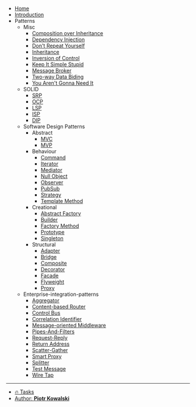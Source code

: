 <!-- markdownlint-disable MD041 -->

* [Home](README.md)
* [Introduction](chapters/@home.md)
* Patterns
    + Misc
        - [Composition over Inheritance](chapters/patterns/misc/composition-over-inheritance.md)
        - [Dependency Injection](chapters/patterns/misc/dependency-injection.md)
        - [Don't Repeat Yourself](chapters/patterns/misc/dont-repeat-yourself.md)
        - [Inheritance](chapters/patterns/misc/inheritance.md)
        - [Inversion of Control](chapters/patterns/misc/inversion-of-control.md)
        - [Keep It Simple Stupid](chapters/patterns/misc/keep-it-simple-stupid.md)
        - [Message Broker](chapters/patterns/misc/message-broker.md)
        - [Two-way Data Biding](chapters/patterns/misc/two-way-data-binding.md)
        - [You Aren't Gonna Need It](chapters/patterns/misc/you-arent-gonna-need-it.md)
    + SOLID
        - [SRP](chapters/patterns/solid/single-responsibility-principle.md)
        - [OCP](chapters/patterns/solid/open–closed-principle.md)
        - [LSP](chapters/patterns/solid/liskov-substitution-principle.md)
        - [ISP](chapters/patterns/solid/interface-segregation-principle.md)
        - [DIP](chapters/patterns/solid/dependency-inversion-principle.md)
    + Software Design Patterns
        - Abstract
            * [MVC](chapters/patterns/sdp/sdpa/mvc.md)
            * [MVP](chapters/patterns/sdp/sdpa/mvp.md)
        - Behaviour
            * [Command](chapters/patterns/sdp/sdpb/command.md)
            * [Iterator](chapters/patterns/sdp/sdpb/iterator.md)
            * [Mediator](chapters/patterns/sdp/sdpb/mediator.md)
            * [Null Object](chapters/patterns/sdp/sdpb/null-object.md)
            * [Observer](chapters/patterns/sdp/sdpb/observer.md)
            * [PubSub](chapters/patterns/sdp/sdpb/pubsub.md)
            * [Strategy](chapters/patterns/sdp/sdpb/strategy.md)
            * [Template Method](chapters/patterns/sdp/sdpb/template-method.md)
        - Creational
            * [Abstract Factory](chapters/patterns/sdp/sdpc/abstract-factory.md)
            * [Builder](chapters/patterns/sdp/sdpc/builder.md)
            * [Factory Method](chapters/patterns/sdp/sdpc/factory-method.md)
            * [Prototype](chapters/patterns/sdp/sdpc/prototype.md)
            * [Singleton](chapters/patterns/sdp/sdpc/singleton.md)
        - Structural
            * [Adapter](chapters/patterns/sdp/sdps/adapter.md)
            * [Bridge](chapters/patterns/sdp/sdps/bridge.md)
            * [Composite](chapters/patterns/sdp/sdps/composite.md)
            * [Decorator](chapters/patterns/sdp/sdps/decorator.md)
            * [Facade](chapters/patterns/sdp/sdps/facade.md)
            * [Flyweight](chapters/patterns/sdp/sdps/flyweight.md)
            * [Proxy](chapters/patterns/sdp/sdps/proxy.md)
    + Enterprise-integration-patterns
        - [Aggregator](chapters/patterns/eip/aggregator.md)
        - [Content-based Router](chapters/patterns/eip/content-based-router.md)
        - [Control Bus](chapters/patterns/eip/control-bus.md)
        - [Correlation Identifier](chapters/patterns/eip/correlation-identifier.md)
        - [Message-oriented Middleware](chapters/patterns/eip/message-oriented-middleware.md)
        - [Pipes-And-Filters](chapters/patterns/eip/pipes-and-filters.md)
        - [Request-Reply](chapters/patterns/eip/request-reply.md)
        - [Return Address](chapters/patterns/eip/return-address.md)
        - [Scatter-Gather](chapters/patterns/eip/scatter-gather.md)
        - [Smart Proxy](chapters/patterns/eip/smart-proxy.md)
        - [Splitter](chapters/patterns/eip/splitter.md)
        - [Test Message](chapters/patterns/eip/test-message.md)
        - [Wire Tap](chapters/patterns/eip/wire-tap.md)

---

* [🔥 Tasks](chapters/@tasks.md)
* [Author: **Piotr Kowalski**](AUTHOR.md)
